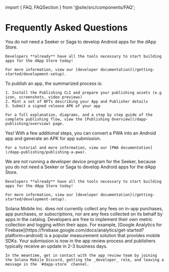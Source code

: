 import { FAQ, FAQSection } from '@site/src/components/FAQ';

# Frequently Asked Questions

<FAQ>
  <FAQSection title="Do I need a Seeker or Saga to build an app for the dApp Store?">
    You do not need a Seeker or Saga to develop Android apps for the dApp Store.

    Developers **already** have all the tools necessary to start building apps for the dApp Store today!

    For more information, view our [developer documentation](/getting-started/development-setup).

  </FAQSection>

  <FAQSection title="How can I publish an app?">
    To publish an app, the summarized process is:

    1. Install the Publishing CLI and prepare your publishing assets (e.g icon, screenshots, video previews)
    2. Mint a set of NFTs describing your App and Publisher details
    3. Submit a signed release APK of your app

    For a full explanation, diagrams, and a step by step guide of the complete publishing flow, view the [Publishing Overview](/dapp-publishing/overview) page.

  </FAQSection>

  <FAQSection title="Can I publish a PWA onto the dApp Store?">
    Yes! With a few additional steps, you can convert a PWA into an Android app and generate an APK for app submission.

    For a tutorial and more information, view our [PWA documentation](/dapp-publishing/publishing-a-pwa).

  </FAQSection>

  <FAQSection title="Can I get a developer kit for testing?">
    We are not running a developer device program for the Seeker, because you do not need a Seeker or Saga to develop Android apps for the dApp Store.

    Developers **already** have all the tools necessary to start building apps for the dApp Store today!

    For more information, view our [developer documentation](/getting-started/development-setup).

  </FAQSection>

  <FAQSection title="What does it mean for the dApp Store to be 'fee-free'?">
    Solana Mobile Inc. does not currently collect any fees on in-app purchases, app purchases, or subscriptions, nor are any fees collected on its behalf by apps in the catalog.
  </FAQSection>

  <FAQSection title="How can I see user statistics for my app in the dApp Store?">
    Developers are free to implement their own metric collection and logging within their apps. For example, [Google Analytics for Firebase](https://firebase.google.com/docs/analytics/get-started?platform=android) is a popular measurement solution that provides mobile SDKs.
  </FAQSection>

  <FAQSection title="I've published my app, now what?">
    Your submission is now in the app review process and publishers typically receive an update in 2-3 business days.

    In the meantime, get in contact with the app review team by joining the Solana Mobile Discord, getting the _developer_ role, and leaving a message in the `#dapp-store` channel.

  </FAQSection>
</FAQ>
